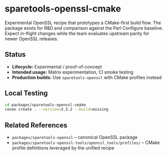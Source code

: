 # sparetools-openssl-cmake

Experimental OpenSSL recipe that prototypes a CMake-first build flow. The
package exists for R&D and comparison against the Perl Configure baseline.
Expect in-flight changes while the team evaluates upstream parity for newer
OpenSSL releases.

## Status

- **Lifecycle:** Experimental / proof-of-concept
- **Intended usage:** Matrix experimentation, CI smoke testing
- **Production builds:** Use `sparetools-openssl` with CMake profiles instead

## Local Testing

```bash
cd packages/sparetools-openssl-cmake
conan create . --version=3.3.2 --build=missing
```

## Related References

- `packages/sparetools-openssl` – canonical OpenSSL package
- `packages/sparetools-openssl-tools/openssl_tools/profiles/` – CMake profile
  definitions leveraged by the unified recipe

